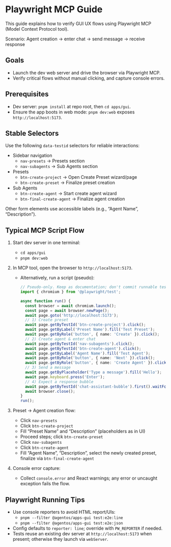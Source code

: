 # Playwright MCP Guide

This guide explains how to verify GUI UX flows using Playwright MCP (Model Context Protocol tool).

Scenario: Agent creation → enter chat → send message → receive response

## Goals

- Launch the dev web server and drive the browser via Playwright MCP.
- Verify critical flows without manual clicking, and capture console errors.

## Prerequisites

- Dev server: `pnpm install` at repo root, then `cd apps/gui`.
- Ensure the app boots in web mode: `pnpm dev:web` exposes `http://localhost:5173`.

## Stable Selectors

Use the following `data-testid` selectors for reliable interactions:

- Sidebar navigation
  - `nav-presets` → Presets section
  - `nav-subagents` → Sub Agents section
- Presets
  - `btn-create-project` → Open Create Preset wizard/page
  - `btn-create-preset` → Finalize preset creation
- Sub Agents
  - `btn-create-agent` → Start create agent wizard
  - `btn-final-create-agent` → Finalize agent creation

Other form elements use accessible labels (e.g., “Agent Name”, “Description”).

## Typical MCP Script Flow

1. Start dev server in one terminal:
   - `cd apps/gui`
   - `pnpm dev:web`

2. In MCP tool, open the browser to `http://localhost:5173`.
   - Alternatively, run a script (pseudo):
     ```ts
     // Pseudo-only. Keep as documentation; don't commit runnable tests per policy.
     import { chromium } from '@playwright/test';
     
     async function run() {
       const browser = await chromium.launch();
       const page = await browser.newPage();
       await page.goto('http://localhost:5173');
       // 1) Create preset
       await page.getByTestId('btn-create-project').click();
       await page.getByLabel('Preset Name').fill('Test Preset');
       await page.getByRole('button', { name: 'Create' }).click();
       // 2) Create agent & enter chat
       await page.getByTestId('nav-subagents').click();
       await page.getByTestId('btn-create-agent').click();
       await page.getByLabel('Agent Name').fill('Test Agent');
       await page.getByRole('button', { name: 'Next' }).click();
       await page.getByRole('button', { name: 'Create Agent' }).click();
       // 3) Send a message
       await page.getByPlaceholder('Type a message').fill('Hello');
       await page.keyboard.press('Enter');
       // 4) Expect a response bubble
       await page.getByTestId('chat-assistant-bubble').first().waitFor();
       await browser.close();
     }
     run();
     ```

3. Preset → Agent creation flow:
   - Click `nav-presets`
   - Click `btn-create-project`
   - Fill “Preset Name” and “Description” (placeholders as in UI)
   - Proceed steps; click `btn-create-preset`
   - Click `nav-subagents`
   - Click `btn-create-agent`
   - Fill “Agent Name”, “Description”, select the newly created preset, finalize via `btn-final-create-agent`

4. Console error capture:
   - Collect `console.error` and React warnings; any error or uncaught exception fails the flow.

## Playwright Running Tips

- Use console reporters to avoid HTML report/UIs:
  - `pnpm --filter @agentos/apps-gui test:e2e:line`
  - `pnpm --filter @agentos/apps-gui test:e2e:json`
- Config defaults to `reporter: line`; override with `PW_REPORTER` if needed.
- Tests reuse an existing dev server at `http://localhost:5173` when present; otherwise they launch via `webServer`.
